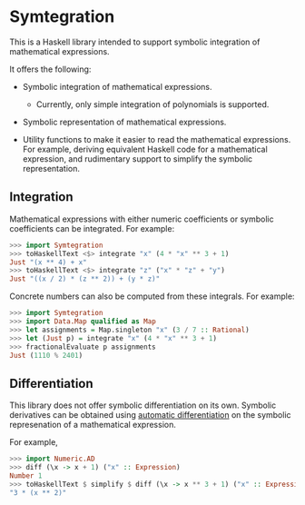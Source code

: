 # Symtegration

This is a Haskell library intended to support symbolic integration of mathematical expressions.

It offers the following:

*   Symbolic integration of mathematical expressions.

    *   Currently, only simple integration of polynomials is supported.

*   Symbolic representation of mathematical expressions.

*   Utility functions to make it easier to read the mathematical expressions.
    For example, deriving equivalent Haskell code for a mathematical expression,
    and rudimentary support to simplify the symbolic representation.

## Integration

Mathematical expressions with either numeric coefficients or symbolic coefficients
can be integrated.  For example:

```haskell
>>> import Symtegration
>>> toHaskellText <$> integrate "x" (4 * "x" ** 3 + 1)
Just "(x ** 4) + x"
>>> toHaskellText <$> integrate "z" ("x" * "z" + "y")
Just "((x / 2) * (z ** 2)) + (y * z)"
```

Concrete numbers can also be computed from these integrals.  For example:

```haskell
>>> import Symtegration
>>> import Data.Map qualified as Map
>>> let assignments = Map.singleton "x" (3 / 7 :: Rational)
>>> let (Just p) = integrate "x" (4 * "x" ** 3 + 1)
>>> fractionalEvaluate p assignments
Just (1110 % 2401)
```

## Differentiation

This library does not offer symbolic differentiation on its own.
Symbolic derivatives can be obtained using [automatic differentiation]
on the symbolic represenation of a mathematical expression.

For example,

```haskell
>>> import Numeric.AD
>>> diff (\x -> x + 1) ("x" :: Expression)
Number 1
>>> toHaskellText $ simplify $ diff (\x -> x ** 3 + 1) ("x" :: Expression)
"3 * (x ** 2)"
```

[automatic differentiation]: https://hackage.haskell.org/package/ad
